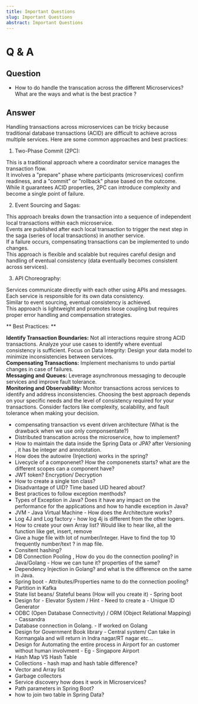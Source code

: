 ```yaml
---
title: Important Questions
slug: Important Questions
abstract: Important Questions
---
```

# Q & A

## Question
- How to do handle the transcation across the different Microservices? What are the ways and what is the best practice ?

## Answer

Handling transactions across microservices can be tricky because traditional database transactions (ACID) are difficult to achieve across multiple services. Here are some common approaches and best practices:

1. Two-Phase Commit (2PC):

This is a traditional approach where a coordinator service manages the transaction flow.<br>
It involves a "prepare" phase where participants (microservices) confirm readiness, and a "commit" or "rollback" phase based on the outcome.<br>
While it guarantees ACID properties, 2PC can introduce complexity and become a single point of failure.<br>

2. Event Sourcing and Sagas:

This approach breaks down the transaction into a sequence of independent local transactions within each microservice. <br>
Events are published after each local transaction to trigger the next step in the saga (series of local transactions) in another service. <br>
If a failure occurs, compensating transactions can be implemented to undo changes. <br>
This approach is flexible and scalable but requires careful design and handling of eventual consistency (data eventually becomes consistent across services).<br>

3. API Choreography:

Services communicate directly with each other using APIs and messages. <br>
Each service is responsible for its own data consistency. <br>
Similar to event sourcing, eventual consistency is achieved. <br>
This approach is lightweight and promotes loose coupling but requires proper error handling and compensation strategies. <br>


** Best Practices: **

**Identify Transaction Boundaries:** Not all interactions require strong ACID transactions. Analyze your use cases to identify where eventual consistency is sufficient.
Focus on Data Integrity: Design your data model to minimize inconsistencies between services.<br>
**Compensating Transactions:** Implement mechanisms to undo partial changes in case of failures.<br>
**Messaging and Queues:** Leverage asynchronous messaging to decouple services and improve fault tolerance.<br>
**Monitoring and Observability:** Monitor transactions across services to identify and address inconsistencies.
Choosing the best approach depends on your specific needs and the level of consistency required for your transactions.  Consider factors like complexity, scalability, and fault tolerance when making your decision. <br> 

- compensating transaction vs event driven architecture (What is the drawback when we use only componsentate?)
- Distributed transcation across the microservice, how to implement?
- How to maintain the data inside the Spring Data or JPA? after Versioning , it has be integer and annototation.
- How does the autowire (Injection) works in the spring?
- Livecycle of a componenet? How the componenets starts? what are the different scopes can a component have?
- JWT token? Encryption/ Decryption
- How to create a single ton class?
- Disadvantage of UID? Time based UID heared about?
- Best practices to follow exception menthods?
- Types of Exception in Java? Does it have any impact on the performance for the applications and how to handle exception in Java?
- JVM - Java Virtual Machine - How does the Architecture works?
- Log 4J and Log factory - how log 4j is different from the other logers.
- How to create your own Array list? Would like to hear like, all the function like get, insert, remove
- Give a huge file with lot of number/Integer. Have to find the top 10 frequently number/text ? in map file.
- Consitent hashing?
- DB Connection Pooling , How do you do the connection pooling? in Java/Golang - How we can tune it? properties of the same?
- Dependency Injection in Golang? and what is the difference on the same in Java.
- Spring boot - Attributes/Properties name to do the connection pooling?
- Partition in Kafka
- State list beans/ Stateful beans (How will you create it) - Spring boot
- Design for - Elevator System / Hint - Need to create a - Unique ID Generator
- ODBC (Open Database Connectivity) / ORM (Object Relational Mapping) - Cassandra
- Database connection in Golang. - If worked on Golang
- Design for Government Book library - Central system/ Can take in Kormangala and will return in Indra nagar/RT nagar etc...
- Design for Automating the entire process in Airport for an customer without human involvment - Eg - Singapore Airport 
- Hash Map VS Hash Table
- Collections - hash map and hash table difference?
- Vector and Array list
- Garbage collectors 
- Service discovery how does it work in Microservices? 
- Path parameters in Spring Boot?
- how to join two table in Spring Data?